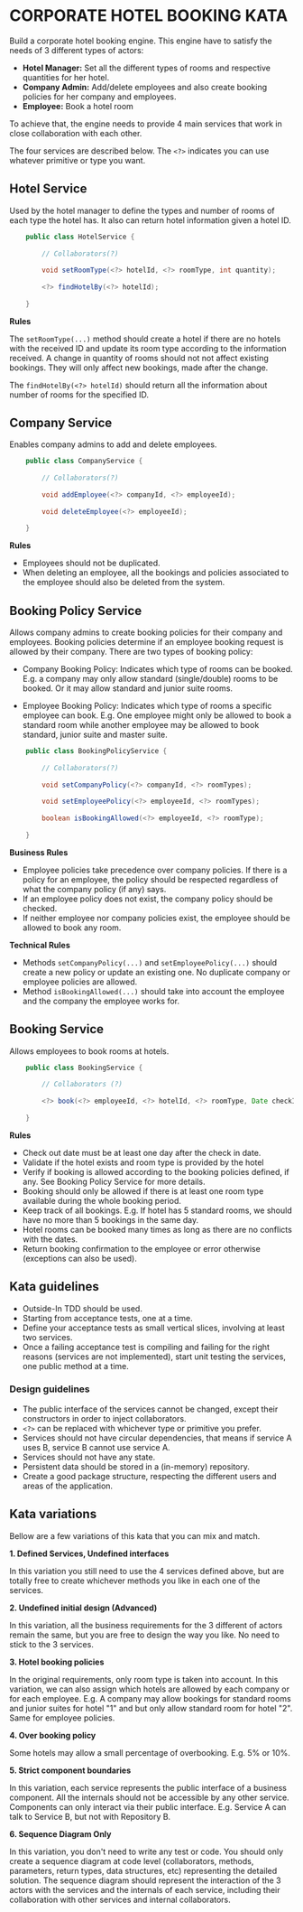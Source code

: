 CORPORATE HOTEL BOOKING KATA
============================

Build a corporate hotel booking engine. This engine have to satisfy the needs of 3 different types of actors:

* **Hotel Manager:** Set all the different types of rooms and respective quantities for her hotel.
* **Company Admin:** Add/delete employees and also create booking policies for her company and employees.
* **Employee:** Book a hotel room

To achieve that, the engine needs to provide 4 main services that work in close collaboration with each other.

The four services are described below. The `<?>` indicates you can use whatever primitive or type you want. 

## Hotel Service 

Used by the hotel manager to define the types and number of rooms of each type the hotel has. It 
also can return hotel information given a hotel ID. 

```java
    public class HotelService {
    
        // Collaborators(?)
    
        void setRoomType(<?> hotelId, <?> roomType, int quantity);
        
        <?> findHotelBy(<?> hotelId); 
    
    }
```

**Rules**

The `setRoomType(...)` method should create a hotel if there are no hotels with the received ID and update its 
room type according to the information received. A change in quantity of rooms should not not affect existing bookings.
They will only affect new bookings, made after the change.  

The `findHotelBy(<?> hotelId)` should return all the information about number of rooms for the specified ID.   
 
## Company Service 

Enables company admins to add and delete employees. 

```java
    public class CompanyService {
                
        // Collaborators(?)
    
        void addEmployee(<?> companyId, <?> employeeId);
        
        void deleteEmployee(<?> employeeId);
    
    }
```  

**Rules**

* Employees should not be duplicated. 
* When deleting an employee, all the bookings and policies associated to the employee should also be deleted from the system. 

## Booking Policy Service

Allows company admins to create booking policies for their company and employees. Booking policies 
determine if an employee booking request is allowed by their company. There are two types of booking policy:

* Company Booking Policy: Indicates which type of rooms can be booked. E.g. a company may only allow standard (single/double) rooms 
to be booked. Or it may allow standard and junior suite rooms.

* Employee Booking Policy: Indicates which type of rooms a specific employee can book. E.g. One employee might only be 
allowed to book a standard room while another employee may be allowed to book standard, junior suite and master suite. 

```java
    public class BookingPolicyService {
    
        // Collaborators(?)
    
        void setCompanyPolicy(<?> companyId, <?> roomTypes);
        
        void setEmployeePolicy(<?> employeeId, <?> roomTypes);
        
        boolean isBookingAllowed(<?> employeeId, <?> roomType);
    
    }
``` 

**Business Rules**

* Employee policies take precedence over company policies. If there is a policy for an employee, the policy should be respected
regardless of what the company policy (if any) says. 
* If an employee policy does not exist, the company policy should be checked.
* If neither employee nor company policies exist, the employee should be allowed to book any room. 

**Technical Rules**

* Methods `setCompanyPolicy(...)` and `setEmployeePolicy(...)` should create a new policy or update an existing 
one. No duplicate company or employee policies are allowed.
* Method `isBookingAllowed(...)` should take into account the employee and the company the employee works for.

## Booking Service 

Allows employees to book rooms at hotels. 

```java
    public class BookingService {
    
        // Collaborators (?)
        
        <?> book(<?> employeeId, <?> hotelId, <?> roomType, Date checkIn, Date checkOut);
    
    }
```

**Rules**

* Check out date must be at least one day after the check in date.   
* Validate if the hotel exists and room type is provided by the hotel
* Verify if booking is allowed according to the booking policies defined, if any. See Booking Policy Service for more details.
* Booking should only be allowed if there is at least one room type available during the whole booking period.
* Keep track of all bookings. E.g. If hotel has 5 standard rooms, we should have no more than 5 bookings in the same day.
* Hotel rooms can be booked many times as long as there are no conflicts with the dates.  
* Return booking confirmation to the employee or error otherwise (exceptions can also be used).

## Kata guidelines

* Outside-In TDD should be used.
* Starting from acceptance tests, one at a time.
* Define your acceptance tests as small vertical slices, involving at least two services. 
* Once a failing acceptance test is compiling and failing for the right reasons (services are not implemented), start 
unit testing the services, one public method at a time.

### Design guidelines

* The public interface of the services cannot be changed, except their constructors in order to inject collaborators.
* `<?>` can be replaced with whichever type or primitive you prefer. 
* Services should not have circular dependencies, that means if service A uses B, service B cannot use service A.
* Services should not have any state. 
* Persistent data should be stored in a (in-memory) repository.
* Create a good package structure, respecting the different users and areas of the application.


## Kata variations

Bellow are a few variations of this kata that you can mix and match. 

**1. Defined Services, Undefined interfaces**

In this variation you still need to use the 4 services defined above, but are totally free to create 
whichever methods you like in each one of the services. 

**2. Undefined initial design (Advanced)**

In this variation, all the business requirements for the 3 different of actors remain the same, but you 
are free to design the way you like. No need to stick to the 3 services. 

**3. Hotel booking policies**

In the original requirements, only room type is taken into account. In this variation, we can also assign
which hotels are allowed by each company or for each employee. E.g. A company may allow bookings for 
standard rooms and junior suites for hotel "1" and but only allow standard room for hotel "2". Same for 
employee policies. 

**4. Over booking policy**

Some hotels may allow a small percentage of overbooking. E.g. 5% or 10%.

**5. Strict component boundaries**

In this variation, each service represents the public interface of a business component. All the internals should not
be accessible by any other service. Components can only interact via their public interface. 
E.g. Service A can talk to Service B, but not with Repository B. 

**6. Sequence Diagram Only**

In this variation, you don't need to write any test or code. You should only create a sequence diagram at
code level (collaborators, methods, parameters, return types, data structures, etc) representing the 
detailed solution. The sequence diagram should represent the interaction of the 3 actors with the services and 
the internals of each service, including their collaboration with other services and internal collaborators.  



  


 

  


 
 

    